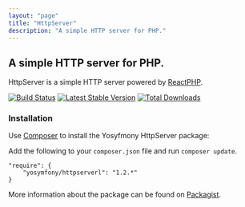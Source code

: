 ```yaml
---
layout: "page"
title: "HttpServer"
description: "A simple HTTP server for PHP."
---
```

## A simple HTTP server for PHP.

HttpServer is a simple HTTP server powered by [ReactPHP](http://reactphp.org/).

[![Build Status](https://travis-ci.org/yosymfony/HttpServer.svg?branch=master)](https://travis-ci.org/yosymfony/HttpServer)
[![Latest Stable Version](https://poser.pugx.org/yosymfony/HttpServer/v/stable.png)](https://packagist.org/packages/yosymfony/toml)
[![Total Downloads](https://poser.pugx.org/yosymfony/HttpServer/downloads.png)](https://packagist.org/packages/yosymfony/toml)

### Installation

Use [Composer](http://getcomposer.org/) to install the Yosyfmony HttpServer package:

Add the following to your `composer.json` file and run `composer update`.

```
"require": {
    "yosymfony/httpserverl": "1.2.*"
}
```
More information about the package can be found on [Packagist](https://packagist.org/packages/yosymfony/httpserver).

